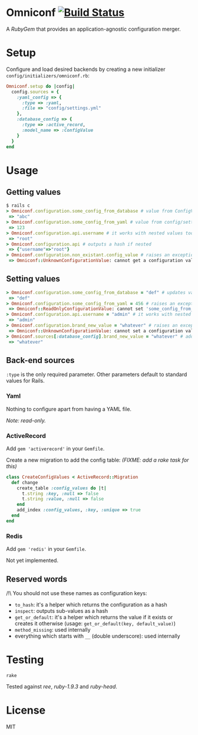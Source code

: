 # Omniconf [![Build Status](https://secure.travis-ci.org/Picklive/omniconf.png)](http://travis-ci.org/#!/Picklive/omniconf)

A _RubyGem_ that provides an application-agnostic configuration merger.

# Setup

Configure and load desired backends by creating a new initializer `config/initializers/omniconf.rb`:

```ruby
Omniconf.setup do |config|
  config.sources = {
    :yaml_config => {
      :type => :yaml,
      :file => "config/settings.yml"
    },
    :database_config => {
      :type => :active_record,
      :model_name => :ConfigValue
    }
  }
end
```

# Usage

## Getting values

```ruby
$ rails c
> Omniconf.configuration.some_config_from_database # value from ConfigValue model
 => "abc"
> Omniconf.configuration.some_config_from_yaml # value from config/settings.yml
 => 123
> Omniconf.configuration.api.username # it works with nested values too
 => "root"
> Omniconf.configuration.api # outputs a hash if nested
 => {"username"=>"root"}
> Omniconf.configuration.non_existant.config_value # raises an exception
 => Omniconf::UnknownConfigurationValue: cannot get a configuration value with no parent
```

## Setting values

```ruby
> Omniconf.configuration.some_config_from_database = "def" # updates value in DB using ConfigValue model
 => "def"
> Omniconf.configuration.some_config_from_yaml = 456 # raises an exception because the value comes from YAML - who would want to update a YAML file?!
 => Omniconf::ReadOnlyConfigurationValue: cannot set 'some_config_from_yaml' because it belongs to a read-only back-end source (id: :yaml_config, type: Yaml)
> Omniconf.configuration.api.username = "admin" # it works with nested values too
 => "admin"
> Omniconf.configuration.brand_new_value = "whatever" # raises an exception because you've got to tell which back-end will store the new value
 => Omniconf::UnknownConfigurationValue: cannot set a configuration value with no parent
> Omniconf.sources[:database_config].brand_new_value = "whatever" # adds a new row in ConfigValue model
 => "whatever"
```

## Back-end sources

`:type` is the only required parameter.
Other parameters default to standard values for Rails.

### Yaml

Nothing to configure apart from having a YAML file.

_Note: read-only._

### ActiveRecord

Add `gem 'activerecord'` in your `Gemfile`.

Create a new migration to add the config table: _(FIXME: add a rake task for this)_

```ruby
class CreateConfigValues < ActiveRecord::Migration
  def change
    create_table :config_values do |t|
      t.string :key, :null => false
      t.string :value, :null => false
    end
    add_index :config_values, :key, :unique => true
  end
end
```

### Redis

Add `gem 'redis'` in your `Gemfile`.

Not yet implemented.

## Reserved words

/!\ You should not use these names as configuration keys:

- `to_hash`: it's a helper which returns the configuration as a hash
- `inspect`: outputs sub-values as a hash
- `get_or_default`: it's a helper which returns the value if it exists or creates it otherwise (usage: `get_or_default(key, default_value)`)
- `method_missing`: used internally
- everything which starts with `__` (double underscore): used internally

# Testing

`rake`

Tested against _ree_, _ruby-1.9.3_ and _ruby-head_.

# License

MIT


